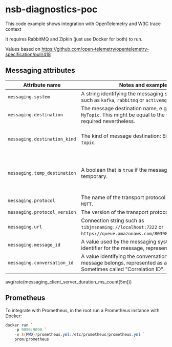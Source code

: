 # nsb-diagnostics-poc

This code example shows integration with OpenTelemetry and W3C trace context

It requires RabbitMQ and Zipkin (just use Docker for both) to run.

Values based on https://github.com/open-telemetry/opentelemetry-specification/pull/418

## Messaging attributes

| Attribute name |                          Notes and examples                            | Required? | NServiceBus Value |
| -------------- | ---------------------------------------------------------------------- | --------- | ----------------- |
| `messaging.system` | A string identifying the messaging system vendor such as `kafka`, `rabbitmq` or `activemq`. | Yes | ReadOnlySettings.Get<TransportDefinition>().GetType().Name.Replace("Transport", null).ToLowerInvariant() |
| `messaging.destination` | The message destination name, e.g. `MyQueue` or `MyTopic`. This might be equal to the span name but is required nevertheless. | Yes | ReadOnlySettings.LogicalAddress().ToString() |
| `messaging.destination_kind` | The kind of message destination: Either `queue` or `topic`. | Yes, if either of them applies. | Translated from the `MessageIntentEnum` in the message and `OutboundRoutingType` |
| `messaging.temp_destination` | A boolean that is `true` if the message destination is temporary. | If temporary (assumed to be `false` if missing). | |
| `messaging.protocol` | The name of the transport protocol such as `AMQP` or `MQTT`. | No | |
| `messaging.protocol_version` | The version of the transport protocol such as `0.9.1`. | No | |
| `messaging.url` | Connection string such as `tibjmsnaming://localhost:7222` or `https://queue.amazonaws.com/80398EXAMPLE/MyQueue`. | No | |
| `messaging.message_id` | A value used by the messaging system as an identifier for the message, represented as a string. | No | Message.MessageId |
| `messaging.conversation_id` | A value identifying the conversation to which the message belongs, represented as a string. Sometimes called "Correlation ID". | No | "NServiceBus.ConversationId" header |

avg(rate(messaging_client_server_duration_ms_count[5m]))

## Prometheus

To integrate with Prometheus, in the root run a Prometheus instance with Docker:

```powershell
docker run `
    -p 9090:9090 `
    -v ${PWD}/prometheus.yml:/etc/prometheus/prometheus.yml `
    prom/prometheus
```